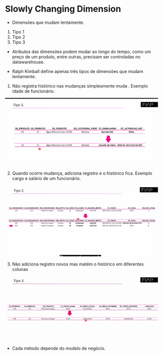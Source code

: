 #   Slowly Changing Dimension

*   Dimensões que mudam lentamente.
1.  Tipo 1
2.  Tipo 2
3.  Tipo 3

*   Atributos das dimensões podem mudar ao longo do tempo, como um preço de um produto, entre outras, precisam ser controladas no datawarehouse. 

*   Ralph Kimball define apenas três tipos de dimensões que mudam lentamente.

1.  Não registra histórico nas mudanças simplesmente muda . Exemplo idade de funcionário.



<img src="./img/sdc1.png">



2.  Quando ocorre mudança, adiciona registro e o histórico fica. Exemplo cargo e salário de um funcionário.

<img src="./img/scd2.png">

3.  Não adiciona registro novos mas matém o histórico em diferentes colunas

<img src="./img/scd3.png">

*   Cada método depende do modelo de negócio.



